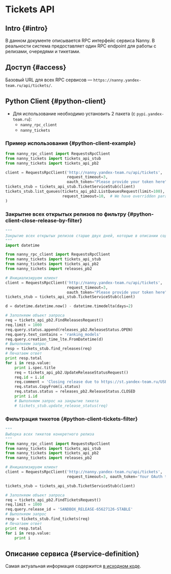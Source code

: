 # Tickets API

## Intro {#intro}

В данном документе описывается RPC интерфейс сервиса Nanny. В реальности система предоставляет один RPC endpoint для работы с релизами, очередями и тикетами.

## Доступ {#access}

Базовый URL для всех RPC сервисов — `https://nanny.yandex-team.ru/api/tickets/`.

## Python Client {#python-client}

* Для использование необходимо установить 2 пакета (с `pypi.yandex-team.ru`):
    * `nanny_rpc_client`
    * `nanny_tickets`

### Пример использования {#python-client-example}

```python
from nanny_rpc_client import RequestsRpcClient
from nanny_tickets import tickets_api_stub
from nanny_tickets import tickets_api_pb2

client = RequestsRpcClient('http://nanny.yandex-team.ru/api/tickets',
                           request_timeout=3,
                           oauth_token="Please provide your token here")
tickets_stub = tickets_api_stub.TicketServiceStub(client)
tickets_stub.list_queues(tickets_api_pb2.ListQueuesRequest(limit=100),
                         request_timeout=10,  # We have overridden parameter
)
```

### Закрытие всех открытых релизов по фильтру {#python-client-close-release-by-filter}

```python
"""
Закрытие всех открытых релизов старше двух дней, которые в описании содержат "ranking_models"
"""
import datetime

from nanny_rpc_client import RequestsRpcClient
from nanny_tickets import tickets_api_stub
from nanny_tickets import tickets_api_pb2
from nanny_tickets import releases_pb2

# Инициализируем клиент
client = RequestsRpcClient('http://nanny.yandex-team.ru/api/tickets',
                           request_timeout=3,
                           oauth_token="Please provide your token here")
tickets_stub = tickets_api_stub.TicketServiceStub(client)

d = datetime.datetime.now() - datetime.timedelta(days=2)

# Заполняем объект запроса
req = tickets_api_pb2.FindReleasesRequest()
req.limit = 1000
req.query.status.append(releases_pb2.ReleaseStatus.OPEN)
req.query.text_contains = 'ranking_models'
req.query.creation_time_lte.FromDatetime(d)
# Выполняем запрос
resp = tickets_stub.find_releases(req)
# Печатаем ответ
print resp.total
for i in resp.value:
    print i.spec.title
    req = tickets_api_pb2.UpdateReleaseStatusRequest()
    req.id = i.id
    req.comment = 'Closing release due to https://st.yandex-team.ru/USEREXP-2803 request'
    req.status.CopyFrom(i.status)
    req.status.status = releases_pb2.ReleaseStatus.CLOSED
    print i.id
    # Выполняем запрос на закрытие тикета
    # tickets_stub.update_release_status(req)
```

### Фильтрация тикетов {#python-client-tickets-filter}

```python
"""
Выборка всех тикетов конкретного релиза
"""
from nanny_rpc_client import RequestsRpcClient
from nanny_tickets import tickets_api_stub
from nanny_tickets import tickets_api_pb2
from nanny_tickets import releases_pb2

# Инициализируем клиент
client = RequestsRpcClient('http://nanny.yandex-team.ru/api/tickets',
                           request_timeout=3, oauth_token='Your OAuth token here')

tickets_stub = tickets_api_stub.TicketServiceStub(client)

# Заполняем объект запроса
req = tickets_api_pb2.FindTicketsRequest()
req.limit = 1000
req.query.release_id = 'SANDBOX_RELEASE-65627126-STABLE'
# Выполняем запрос
resp = tickets_stub.find_tickets(req)
# Печатаем ответ
print resp.total
for i in resp.value:
    print i
```

## Описание сервиса {#service-definition}

Самая актуальная информация содержится [в исходном коде](https://a.yandex-team.ru/arc_vcs/infra/nanny/nanny_tickets/nanny_tickets/tickets_api.proto?rev=r9313573).
